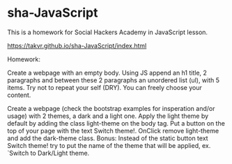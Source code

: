 # sha-JavaScript

This is a homework for Social Hackers Academy in JavaScript lesson.

https://takvr.github.io/sha-JavaScript/index.html




Homework: 

Create a webpage with an empty body. Using JS append an h1 title, 2 paragraphs
and between these 2 paragraphs an unordered list (ul), with 5 items.
Try not to repeat your self (DRY). You can freely choose your content.
  
Create a webpage (check the bootstrap examples for insperation and/or usage)
with 2 themes, a dark and a light one. Apply the light theme by default by
adding the class light-theme on the body tag. Put a button on the top of your
page with the text Switch theme!. OnClick remove light-theme and add the
dark-theme class. Bonus: Instead of the static button text Switch theme!
try to put the name of the theme that will be applied, ex.
`Switch to Dark/Light theme.


